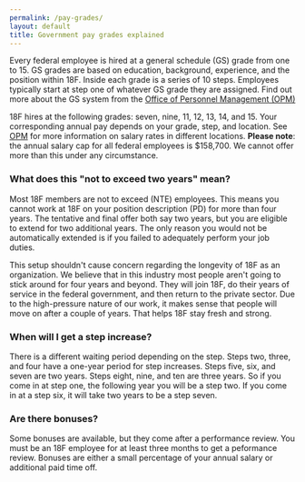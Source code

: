 ```yaml
---
permalink: /pay-grades/
layout: default
title: Government pay grades explained
---
```


Every federal employee is hired at a general schedule (GS) grade from one to 15. GS grades are based on education, background, experience, and the position within 18F. Inside each grade is a series of 10 steps. Employees typically start at step one of whatever GS grade they are assigned. Find out more about the GS system from the [Office of Personnel Management (OPM)](https://www.opm.gov/policy-data-oversight/pay-leave/pay-systems/general-schedule/)

18F hires at the following grades: seven, nine, 11, 12, 13, 14, and 15. Your corresponding annual pay depends on your grade, step, and location. See [OPM](https://www.opm.gov/policy-data-oversight/pay-leave/salaries-wages/2014/general-schedule/) for more information on salary rates in different locations. **Please note**: the annual salary cap for all federal employees is $158,700. We cannot offer more than this under any circumstance.

### What does this "not to exceed two years" mean? 

Most 18F members are not to exceed (NTE) employees. This means you cannot work at 18F on your position description (PD) for more than four years. The tentative and final offer both say two years, but you are eligible to extend for two additional years. The only reason you would not be automatically extended is if you failed to adequately perform your job duties. 

This setup shouldn't cause concern regarding the longevity of 18F as an organization. We believe that in this industry most people aren't going to stick around for four years and beyond. They will join 18F, do their years of service in the federal government, and then return to the private sector. Due to the high-pressure nature of our work, it makes sense that people will move on after a couple of years. That helps 18F stay fresh and strong.

### When will I get a step increase?

There is a different waiting period depending on the step. Steps two, three, and four have a one-year period for step increases. Steps five, six, and seven are two years. Steps eight, nine, and ten are three years. So if you come in at step one, the following year you will be a step two. If you come in at a step six, it will take two years to be a step seven. 

### Are there bonuses?

Some bonuses are available, but they come after a performance review. You must be an 18F employee for at least three months to get a peformance review. Bonuses are either a small percentage of your annual salary or additional paid time off. 

